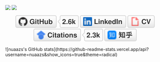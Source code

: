 ![](https://img.shields.io/badge/python-3.9-orange?style=for-the-badge&logo=python&logoColor=orange)
![](https://img.shields.io/badge/pytorch-1.10.1-blue?style=for-the-badge&logo=python&logoColor=orange)
<p align="center">
	<a href="https://github.com/nuaazs"><img src="imgs/github.svg" alt="GitHub"></a>
	<a href="https://www.linkedin.com/in/nuaazs"><img src="imgs/linkedin.svg" alt="LinkedIn"></a>
	<a href="https://nuaazs.github.io/cv.html"><img src="imgs/cv.svg" alt="Curriculum Vitae"></a>
	<a href="https://scholar.google.com/citations"><img src="imgs/citations.svg" alt="Citations"></a>
	<a href="https://www.zhihu.com/nuaazs"><img src="imgs/zhihu.svg" alt="知乎"></a>
</p>
![nuaazs's GitHub stats](https://github-readme-stats.vercel.app/api?username=nuaazs&show_icons=true&theme=radical)
